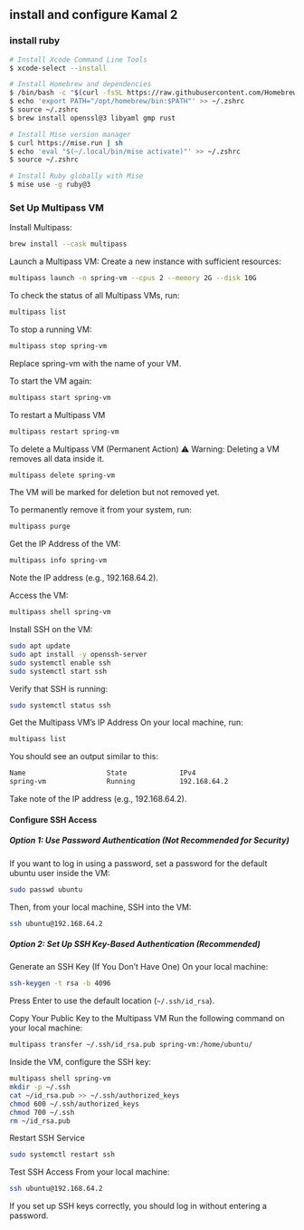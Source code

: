 ## install and configure Kamal 2

### install ruby
```sh
# Install Xcode Command Line Tools
$ xcode-select --install

# Install Homebrew and dependencies
$ /bin/bash -c "$(curl -fsSL https://raw.githubusercontent.com/Homebrew/install/HEAD/install.sh)"
$ echo 'export PATH="/opt/homebrew/bin:$PATH"' >> ~/.zshrc
$ source ~/.zshrc
$ brew install openssl@3 libyaml gmp rust

# Install Mise version manager
$ curl https://mise.run | sh
$ echo 'eval "$(~/.local/bin/mise activate)"' >> ~/.zshrc
$ source ~/.zshrc

# Install Ruby globally with Mise
$ mise use -g ruby@3
```

### Set Up Multipass VM
Install Multipass:
```sh
brew install --cask multipass
```

Launch a Multipass VM: Create a new instance with sufficient resources:
```sh
multipass launch -n spring-vm --cpus 2 --memory 2G --disk 10G
```

To check the status of all Multipass VMs, run:
```sh
multipass list
```
To stop a running VM:
```sh
multipass stop spring-vm
```
Replace spring-vm with the name of your VM.

To start the VM again:
```sh
multipass start spring-vm
```

To restart a Multipass VM
```sh
multipass restart spring-vm
```
To delete a Multipass VM (Permanent Action)
⚠ Warning: Deleting a VM removes all data inside it.
```sh
multipass delete spring-vm
```
The VM will be marked for deletion but not removed yet.

To permanently remove it from your system, run:
```sh
multipass purge
```

Get the IP Address of the VM:
```sh
multipass info spring-vm
```
Note the IP address (e.g., 192.168.64.2).

Access the VM:
```sh
multipass shell spring-vm
```

 Install SSH on the VM:
```sh
sudo apt update
sudo apt install -y openssh-server
sudo systemctl enable ssh
sudo systemctl start ssh
```

Verify that SSH is running:
```sh
sudo systemctl status ssh
```

Get the Multipass VM’s IP Address
On your local machine, run:
```sh
multipass list
```
You should see an output similar to this:

```sh
Name                    State             IPv4
spring-vm               Running           192.168.64.2
```
Take note of the IP address (e.g., 192.168.64.2).
#### Configure SSH Access
##### Option 1: Use Password Authentication (Not Recommended for Security)
If you want to log in using a password, set a password for the default ubuntu user inside the VM:

```sh
sudo passwd ubuntu
```
Then, from your local machine, SSH into the VM:

```sh
ssh ubuntu@192.168.64.2
```
##### Option 2: Set Up SSH Key-Based Authentication (Recommended)
Generate an SSH Key (If You Don’t Have One) On your local machine:

```sh
ssh-keygen -t rsa -b 4096
```
Press Enter to use the default location (`~/.ssh/id_rsa`).

Copy Your Public Key to the Multipass VM Run the following command on your local machine:

```sh
multipass transfer ~/.ssh/id_rsa.pub spring-vm:/home/ubuntu/
```
Inside the VM, configure the SSH key:

```sh
multipass shell spring-vm
mkdir -p ~/.ssh
cat ~/id_rsa.pub >> ~/.ssh/authorized_keys
chmod 600 ~/.ssh/authorized_keys
chmod 700 ~/.ssh
rm ~/id_rsa.pub
```
Restart SSH Service
```sh
sudo systemctl restart ssh
```
Test SSH Access From your local machine:
```sh
ssh ubuntu@192.168.64.2
```
If you set up SSH keys correctly, you should log in without entering a password.